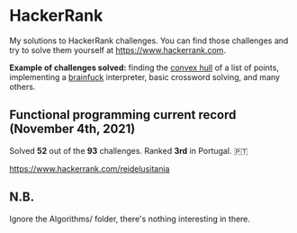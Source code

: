 # HackerRank
My solutions to HackerRank challenges. You can find those challenges and try to solve them yourself at https://www.hackerrank.com.

**Example of challenges solved:** finding the [convex hull](https://en.wikipedia.org/wiki/Convex_hull) of a list of points, implementing a [brainfuck](https://pt.wikipedia.org/wiki/Brainfuck) interpreter, basic crossword solving, and many others. 

## Functional programming current record (November 4th, 2021)
Solved **52** out of the **93** challenges. Ranked **3rd** in Portugal. 🇵🇹

https://www.hackerrank.com/reidelusitania

## N.B.
Ignore the Algorithms/ folder, there's nothing interesting in there.